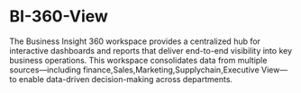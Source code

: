 # BI-360-View
The Business Insight 360 workspace provides a centralized hub for interactive dashboards and reports that deliver end-to-end visibility into key business operations. This workspace consolidates data from multiple sources—including finance,Sales,Marketing,Supplychain,Executive View—to enable data-driven decision-making across departments.
